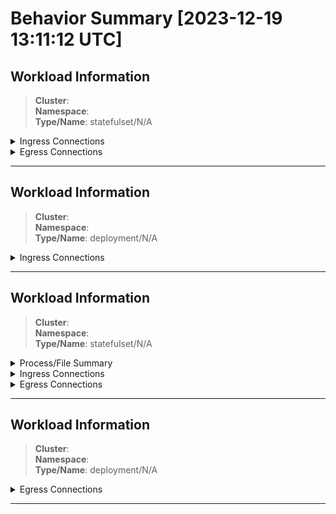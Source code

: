 # Behavior Summary [2023-12-19 13:11:12 UTC]


## Workload Information 
>**Cluster**:   
>**Namespace**:   
>**Type/Name**: statefulset/N/A  

<details>
<summary>Ingress Connections</summary>

<table><tr><th>Protocol</th><th>Command</th><th>POD/SVC/IP</th><th>Port</th><th>Delta</th></tr><tr><td><code><strong>SOME_TCP</strong></code></td><td><code>N/A</code></td><td><code>10.4.2.92</code></td><td><code>8301</code></td><td>

```diff
+SOME_TCP
```
</td></tr>
<tr><td><code>TCPv6</code></td><td><code>N/A</code></td><td><code><strong>10.4.1.110</strong></code></td><td><code>8301</code></td><td>

```diff
-10.4.1.110
```
</td></tr>
<tr><td><code>TCPv6</code></td><td><code>N/A</code></td><td><code><strong>10.4.1.765423</strong></code></td><td><code>8301</code></td><td>

```diff
+10.4.1.765423
```
</td></tr>
</table>

</details>
<details>
<summary>Egress Connections</summary>

<table><tr><th>Protocol</th><th>Command</th><th>POD/SVC/IP</th><th>Port</th><th>Delta</th></tr><tr><td><code>TCP</code></td><td><code>N/A</code></td><td><code><strong>10.4.2.92</strong></code></td><td><code>8301</code></td><td>

```diff
-10.4.2.92
```
</td></tr>
<tr><td><code>TCP</code></td><td><code>N/A</code></td><td><code><strong>1.0.0.2</strong></code></td><td><code>8301</code></td><td>

```diff
+1.0.0.2
```
</td></tr>
</table>

</details>
<hr>

## Workload Information 
>**Cluster**:   
>**Namespace**:   
>**Type/Name**: deployment/N/A  

<details>
<summary>Ingress Connections</summary>

<table><tr><th>Protocol</th><th>Command</th><th>POD/SVC/IP</th><th>Port</th><th>Delta</th></tr><tr><td><code><strong>WHATDIDYOUSAY</strong></code></td><td><code>N/A</code></td><td><code>10.4.3.99</code></td><td><code>80</code></td><td>

```diff
-WHATDIDYOUSAY
```
</td></tr>
<tr><td><code><strong>ISAIDPROTOCOL</strong></code></td><td><code>N/A</code></td><td><code>10.4.3.99</code></td><td><code>80</code></td><td>

```diff
+ISAIDPROTOCOL
```
</td></tr>
<tr><td><code><strong>TCP</strong></code></td><td><code>N/A</code></td><td><code>10.4.2.47</code></td><td><code>80</code></td><td>

```diff
-TCP
```
</td></tr>
<tr><td><code><strong>UDP</strong></code></td><td><code>N/A</code></td><td><code>10.4.2.47</code></td><td><code>80</code></td><td>

```diff
+UDP
```
</td></tr>
<tr><td><code>TCP</code></td><td><code>N/A</code></td><td><code><strong>10.4.2.175</strong></code></td><td><code>80</code></td><td>

```diff
-10.4.2.175
```
</td></tr>
<tr><td><code>TCPv6</code></td><td><code>N/A</code></td><td><code><strong>10.4.2.800</strong></code></td><td><code>80</code></td><td>

```diff
+10.4.2.800
```
</td></tr>
<tr><td><code>TCP</code></td><td><code>N/A</code></td><td><code><strong>10.4.3.37</strong></code></td><td><code>8000</code></td><td>

```diff
-10.4.3.37
```
</td></tr>
<tr><td><code>TCP</code></td><td><code>N/A</code></td><td><code><strong>10.4.3.69</strong></code></td><td><code>8000</code></td><td>

```diff
+10.4.3.69
```
</td></tr>
</table>

</details>
<hr>

## Workload Information 
>**Cluster**:   
>**Namespace**:   
>**Type/Name**: statefulset/N/A  

<details>
<summary>Process/File Summary</summary>

<table><tr><th>Source Path</th><th>Destination Path</th><th>Delta</th></tr><tr><td><code>/opt/bitnami/erlang/lib/erlang/erts-14.1.1/bin/erl_child_setup</code></td><td><code><strong>/opt/bitnami/erlang/lib/erlang/erts-14.1.1/bin/inet_gethost</strong></code></td><td>

```diff
-/opt/bitnami/erlang/lib/erlang/erts-14.1.1/bin/inet_gethost
```
</td></tr><tr><td><code>/opt/bitnami/erlang/lib/erlang/erts-14.1.1/bin/erl_child_setup</code></td><td><code><strong>/opt/bitnami/erlang/lib/erlang/erts-14.1.1/bin/this_is_ghost_now</strong></code></td><td>

```diff
+/opt/bitnami/erlang/lib/erlang/erts-14.1.1/bin/this_is_ghost_now
```
</td></tr><tr><td><code>/bin/dash</code></td><td><code><strong>/usr/bin/basename</strong></code></td><td>

```diff
-/usr/bin/basename
```
</td></tr><tr><td><code>/bin/dash</code></td><td><code><strong>/usr/whcihbin/basename</strong></code></td><td>

```diff
+/usr/whcihbin/basename
```
</td></tr><tr><td><code>/opt/bitnami/erlang/lib/erlang/erts-14.1.1/bin/erl</code></td><td><code><strong>/usr/bin/dirname</strong></code></td><td>

```diff
-/usr/bin/dirname
```
</td></tr><tr><td><code>/opt/bitnami/erlang/lib/erlang/erts-14.1.1/bin/erl</code></td><td><code><strong>/usr/dustbin/dirname</strong></code></td><td>

```diff
+/usr/dustbin/dirname
```
</td></tr></table>

</details>
<details>
<summary>Ingress Connections</summary>

<table><tr><th>Protocol</th><th>Command</th><th>POD/SVC/IP</th><th>Port</th><th>Delta</th></tr><tr><td><code>TCPv6</code></td><td><code>N/A</code></td><td><code><strong>10.4.3.119</strong></code></td><td><code>5672</code></td><td>

```diff
-10.4.3.119
```
</td></tr>
<tr><td><code>TCPv6</code></td><td><code>N/A</code></td><td><code><strong>10.4.3.8000</strong></code></td><td><code>5672</code></td><td>

```diff
+10.4.3.8000
```
</td></tr>
</table>

</details>
<details>
<summary>Egress Connections</summary>

<table><tr><th>Protocol</th><th>Command</th><th>POD/SVC/IP</th><th>Port</th><th>Delta</th></tr><tr><td><code>UDP</code></td><td><code><strong>/opt/bitnami/erlang/lib/erlang/erts-14.1.1/bin/beam.smp</strong></code></td><td><code>N/A</code></td><td><code>N/A</code></td><td>

```diff
-/opt/bitnami/erlang/lib/erlang/erts-14.1.1/bin/beam.smp
```
</td></tr>
<tr><td><code>UDP</code></td><td><code><strong>/opt/japanwhojapani/erlang/lib/erlang/erts-14.1.1/bin/beam.smp</strong></code></td><td><code>N/A</code></td><td><code>N/A</code></td><td>

```diff
+/opt/japanwhojapani/erlang/lib/erlang/erts-14.1.1/bin/beam.smp
```
</td></tr>
<tr><td><code>TCP</code></td><td><code>N/A</code></td><td><code>127.0.0.1</code></td><td><code><strong>8000</strong></code></td><td>

```diff
+8000
```
</td></tr>
<tr><td><code>TCP</code></td><td><code>/opt/bitnami/erlang/lib/erlang/erts-14.1.1/bin/erlexec</code></td><td><code><strong>127.0.0.1</strong></code></td><td><code>4369</code></td><td>

```diff
-127.0.0.1
```
</td></tr>
<tr><td><code>TCP</code></td><td><code>/opt/bitnami/erlang/lib/erlang/erts-14.1.1/bin/erlexec</code></td><td><code><strong>127.0.1.1</strong></code></td><td><code>4369</code></td><td>

```diff
+127.0.1.1
```
</td></tr>
<tr><td><code>TCP</code></td><td><code>/opt/bitnami/erlang/lib/erlang/erts-14.1.1/bin/erlexec</code></td><td><code><strong>127.0.2.1</strong></code></td><td><code>4369</code></td><td>

```diff
+127.0.2.1
```
</td></tr>
<tr><td><code>TCP</code></td><td><code>/opt/bitnami/erlang/lib/erlang/erts-14.1.1/bin/erlexec</code></td><td><code>127.0.2.1</code></td><td><code><strong>4369</strong></code></td><td>

```diff
+4369
```
</td></tr>
<tr><td><code><strong>TCP</strong></code></td><td><code>/opt/bitnami/erlang/lib/erlang/erts-14.1.1/bin/erlexec</code></td><td><code>127.0.2.1</code></td><td><code>4369</code></td><td>

```diff
+TCP
```
</td></tr>
<tr><td><code>TCP</code></td><td><code>/opt/bitnami/erlang/lib/erlang/erts-14.1.1/bin/erlexec</code></td><td><code><strong>127.0.3.1</strong></code></td><td><code>4369</code></td><td>

```diff
+127.0.3.1
```
</td></tr>
<tr><td><code>TCP</code></td><td><code><strong>/opt/bitnami/erlang/lib/erlang/erts-14.1.1/bin/erlexec</strong></code></td><td><code>127.0.4.1</code></td><td><code>4369</code></td><td>

```diff
+/opt/bitnami/erlang/lib/erlang/erts-14.1.1/bin/erlexec
```
</td></tr>
<tr><td><code>TCP</code></td><td><code>/opt/bitnami/erlang/lib/erlang/erts-14.1.1/bin/erlexec</code></td><td><code><strong>127.0.4.1</strong></code></td><td><code>4369</code></td><td>

```diff
+127.0.4.1
```
</td></tr>
<tr><td><code>UDP</code></td><td><code><strong>/opt/bitnami/erlang/lib/the-lang-lol/erts-14.1.1/bin/erlexec</strong></code></td><td><code>N/A</code></td><td><code>N/A</code></td><td>

```diff
+/opt/bitnami/erlang/lib/the-lang-lol/erts-14.1.1/bin/erlexec
```
</td></tr>
</table>

</details>
<hr>

## Workload Information 
>**Cluster**:   
>**Namespace**:   
>**Type/Name**: deployment/N/A  

<details>
<summary>Egress Connections</summary>

<table><tr><th>Protocol</th><th>Command</th><th>POD/SVC/IP</th><th>Port</th><th>Delta</th></tr><tr><td><code>TCP</code></td><td><code>N/A</code></td><td><code><strong>52.217.12.92</strong></code></td><td><code>443</code></td><td>

```diff
-52.217.12.92
```
</td></tr>
<tr><td><code>TCP</code></td><td><code>N/A</code></td><td><code><strong>54.231.165.33</strong></code></td><td><code>443</code></td><td>

```diff
-54.231.165.33
```
</td></tr>
<tr><td><code>TCP</code></td><td><code>N/A</code></td><td><code><strong>52.217.89.140</strong></code></td><td><code>443</code></td><td>

```diff
-52.217.89.140
```
</td></tr>
<tr><td><code>TCP</code></td><td><code>N/A</code></td><td><code><strong>3.5.10.16</strong></code></td><td><code>8908</code></td><td>

```diff
-3.5.10.16
```
</td></tr>
<tr><td><code>UDP</code></td><td><code>/usr/lib/git-core/git-remote-http</code></td><td><code>N/A</code></td><td><code>N/A</code></td><td>

```diff
-0
```
</td></tr>
<tr><td><code><strong>TCP</strong></code></td><td><code>N/A</code></td><td><code>54.231.169.89</code></td><td><code>443</code></td><td>

```diff
-TCP
```
</td></tr>
<tr><td><code><strong>UDP</strong></code></td><td><code>/usr/lib/git-core/git-remote-http</code></td><td><code>N/A</code></td><td><code>N/A</code></td><td>

```diff
+UDP
```
</td></tr>
<tr><td><code>TCP</code></td><td><code>N/A</code></td><td><code><strong>52.216.44.217</strong></code></td><td><code>443</code></td><td>

```diff
+52.216.44.217
```
</td></tr>
<tr><td><code><strong>UDP</strong></code></td><td><code>/usr/lib/git-core/git-remote-http</code></td><td><code>N/A</code></td><td><code>N/A</code></td><td>

```diff
-UDP
```
</td></tr>
<tr><td><code><strong>TCP</strong></code></td><td><code>N/A</code></td><td><code>52.217.119.113</code></td><td><code>443</code></td><td>

```diff
+TCP
```
</td></tr>
<tr><td><code>TCP</code></td><td><code>N/A</code></td><td><code>54.231.169.89</code></td><td><code><strong>443</strong></code></td><td>

```diff
-443
```
</td></tr>
<tr><td><code>UDP</code></td><td><code>/usr/lib/git-core/git-remote-http</code></td><td><code>N/A</code></td><td><code>N/A</code></td><td>

```diff
+0
```
</td></tr>
<tr><td><code>TCP</code></td><td><code>N/A</code></td><td><code>52.217.93.196</code></td><td><code><strong>443</strong></code></td><td>

```diff
-443
```
</td></tr>
<tr><td><code>TCP</code></td><td><code>N/A</code></td><td><code>10.4.12.68</code></td><td><code><strong>5432</strong></code></td><td>

```diff
+5432
```
</td></tr>
<tr><td><code>TCP</code></td><td><code>N/A</code></td><td><code>3.5.25.182</code></td><td><code><strong>443</strong></code></td><td>

```diff
-443
```
</td></tr>
<tr><td><code>TCP</code></td><td><code>N/A</code></td><td><code>172.20.135.200</code></td><td><code><strong>8200</strong></code></td><td>

```diff
+8200
```
</td></tr>
<tr><td><code>TCP</code></td><td><code>N/A</code></td><td><code>52.217.196.225</code></td><td><code><strong>443</strong></code></td><td>

```diff
-443
```
</td></tr>
<tr><td><code>TCP</code></td><td><code>N/A</code></td><td><code>172.20.3.44</code></td><td><code><strong>8000</strong></code></td><td>

```diff
+8000
```
</td></tr>
<tr><td><code>TCP</code></td><td><code>N/A</code></td><td><code><strong>52.217.129.105</strong></code></td><td><code>443</code></td><td>

```diff
+52.217.129.105
```
</td></tr>
<tr><td><code>TCP</code></td><td><code>N/A</code></td><td><code><strong>54.231.169.89</strong></code></td><td><code>443</code></td><td>

```diff
+54.231.169.89
```
</td></tr>
<tr><td><code><strong>TCP</strong></code></td><td><code>N/A</code></td><td><code>52.216.130.203</code></td><td><code>443</code></td><td>

```diff
-TCP
```
</td></tr>
</table>

</details>
<hr>
